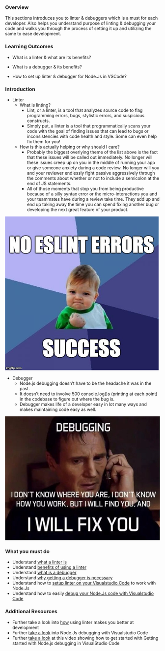 ### Overview

This sections introduces you to linter & debuggers which is a must for each developer. Also helps you understand purpose of linting & debugging your code and walks you through the process of setting it up and utilizing the same to ease development.

### Learning Outcomes
- What is a linter & what are its benefits?

- What is a debugger & its benefits?

- How to set up linter & debugger for Node.Js in VSCode?

### Introduction
- Linter
	- What is linting?
		- Lint, or a linter, is a tool that analyzes source code to flag programming errors, bugs, stylistic errors, and suspicious constructs.
		- Simply put, a linter is a tool that programmatically scans your code with the goal of finding issues that can lead to bugs or inconsistencies with code health and style. Some can even help fix them for you!
	- How is this actually helping or why should I care?
		- Probably the biggest overlying theme of the list above is the fact that these issues will be called out immediately. No longer will these issues creep up on you in the middle of running your app or give someone anxiety during a code review. No longer will you and your reviewer endlessly fight passive aggressively through the comments about whether or not to include a semicolon at the end of JS statements.
		- All of those moments that stop you from being productive because of a silly syntax error or the micro-interactions you and your teammates have during a review take time. They add up and end up taking away the time you can spend fixing another bug or developing the next great feature of your product.

![](images/c.jpeg)

- Debugger
	- Node.js debugging doesn’t have to be the headache it was in the past.
	- It doesn’t need to involve 500 console.log()s (printing at each point) in the codebase to figure out where the bug is.
	- Debugger makes life of a developer easy in lot many ways and makes maintaining code easy as well.

![](images/d.jpeg)

### What you must do
- Understand [what a linter is](https://sourcelevel.io/blog/what-is-a-linter-and-why-your-team-should-use-it)
- Understand [benefits of using a linter](https://www.perforce.com/blog/qac/why-linting-important-and-how-use-lint-tools)
- Understand [what is a debugger](https://medium.com/swlh/how-debugging-can-make-you-a-better-developer-93db511be8cb?)
- Understand [why getting a debugger is necessary](https://dev.to/thugdebugger/dude-get-a-debugger-3ige)
- Understand how to [setup linter on your Visualstudio Code](https://travishorn.com/setting-up-eslint-on-vs-code-with-airbnb-javascript-style-guide-6eb78a535ba6) to work with Node.Js
- Understand how to easily [debug your Node.Js code with Visualstudio Code](https://itnext.io/the-absolute-easiest-way-to-debug-node-js-with-vscode-2e02ef5b1bad)

### Additional Resources
- Further take a look into [how](https://medium.com/chingu/does-linting-make-you-a-better-developer-c9c0f382aaf0) using linter makes you better at development
- Further [take a look](https://code.visualstudio.com/docs/nodejs/nodejs-debugging) into Node.Js debugging with Visualstudio Code
- Further [take a look](https://www.youtube.com/watch?v=2oFKNL7vYV8) at this video showing how to get started with Getting started with Node.js debugging in VisualStudio Code
